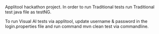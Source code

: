 Applitool hackathon project.
In order to run Traditional tests run Traditional test java file as testNG.

To run Visual AI tests via applitool, update username & password in the login.properties file and run command mvn clean test via commandline.